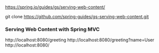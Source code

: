 https://spring.io/guides/gs/serving-web-content/

git clone https://github.com/spring-guides/gs-serving-web-content.git

### Serving Web Content with Spring MVC
http://localhost:8080/greeting
http://localhost:8080/greeting?name=User
http://localhost:8080/